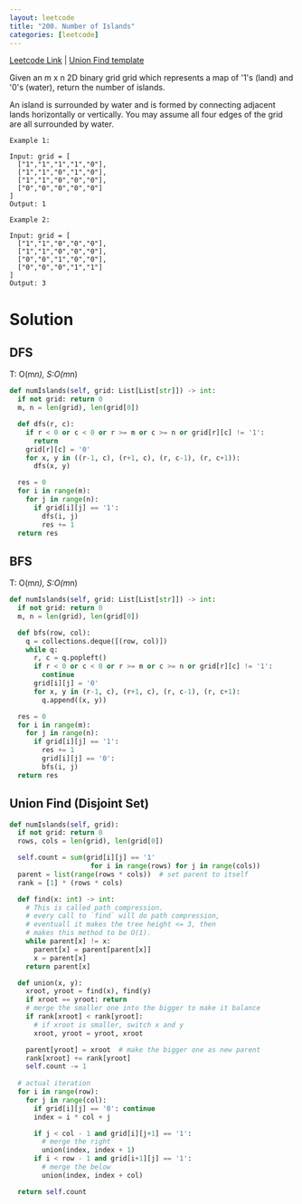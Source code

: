 ```yaml
---
layout: leetcode
title: "200. Number of Islands"
categories: [leetcode]
---
```


[Leetcode Link](https://leetcode.com/problems/number-of-islands/) | [Union Find template](/template/union_find)

Given an m x n 2D binary grid grid which represents a map of '1's (land) and '0's (water), return the number of islands.

An island is surrounded by water and is formed by connecting adjacent lands horizontally or vertically. You may assume all four edges of the grid are all surrounded by water.

 
```
Example 1:

Input: grid = [
  ["1","1","1","1","0"],
  ["1","1","0","1","0"],
  ["1","1","0","0","0"],
  ["0","0","0","0","0"]
]
Output: 1

Example 2:

Input: grid = [
  ["1","1","0","0","0"],
  ["1","1","0","0","0"],
  ["0","0","1","0","0"],
  ["0","0","0","1","1"]
]
Output: 3
```

# Solution

## DFS

T: O(m*n), S:O(m*n)

```python
def numIslands(self, grid: List[List[str]]) -> int:
  if not grid: return 0
  m, n = len(grid), len(grid[0])

  def dfs(r, c):
    if r < 0 or c < 0 or r >= m or c >= n or grid[r][c] != '1':
      return
    grid[r][c] = '0'
    for x, y in ((r-1, c), (r+1, c), (r, c-1), (r, c+1)):
      dfs(x, y)

  res = 0
  for i in range(m):
    for j in range(n):
      if grid[i][j] == '1':
        dfs(i, j)
        res += 1
  return res
```

## BFS

T: O(m*n), S:O(m*n)

```python
def numIslands(self, grid: List[List[str]]) -> int:
  if not grid: return 0
  m, n = len(grid), len(grid[0])

  def bfs(row, col):
    q = collections.deque([(row, col)])
    while q:
      r, c = q.popleft()
      if r < 0 or c < 0 or r >= m or c >= n or grid[r][c] != '1':
        continue
      grid[i][j] = '0'
      for x, y in (r-1, c), (r+1, c), (r, c-1), (r, c+1):
        q.append((x, y))

  res = 0
  for i in range(m):
    for j in range(n):
      if grid[i][j] == '1':
        res += 1
        grid[i][j] == '0':
        bfs(i, j)
  return res
```

## Union Find (Disjoint Set)

```python
def numIslands(self, grid):
  if not grid: return 0
  rows, cols = len(grid), len(grid[0])

  self.count = sum(grid[i][j] == '1' 
                    for i in range(rows) for j in range(cols))
  parent = list(range(rows * cols))  # set parent to itself
  rank = [1] * (rows * cols)

  def find(x: int) -> int:
    # This is called path compression. 
    # every call to `find` will do path compression,
    # eventuall it makes the tree height <= 3, then 
    # makes this method to be O(1).
    while parent[x] != x:
      parent[x] = parent[parent[x]]
      x = parent[x]
    return parent[x]

  def union(x, y):
    xroot, yroot = find(x), find(y)
    if xroot == yroot: return
    # merge the smaller one into the bigger to make it balance
    if rank[xroot] < rank[yroot]:
      # if xroot is smaller, switch x and y
      xroot, yroot = yroot, xroot

    parent[yroot] = xroot  # make the bigger one as new parent
    rank[xroot] += rank[yroot]
    self.count -= 1 
  
  # actual iteration
  for i in range(row):
    for j in range(col):
      if grid[i][j] == '0': continue
      index = i * col + j

      if j < col - 1 and grid[i][j+1] == '1':
        # merge the right
        union(index, index + 1)
      if i < row - 1 and grid[i+1][j] == '1':
        # merge the below
        union(index, index + col)

  return self.count
```
